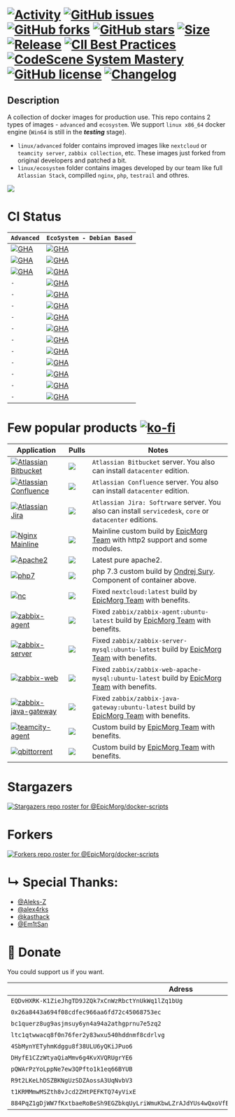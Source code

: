 #  [![Activity](https://img.shields.io/github/commit-activity/m/EpicMorg/docker-scripts?label=commits&style=flat-square)](https://github.com/EpicMorg/docker-scripts/commits) [![GitHub issues](https://img.shields.io/github/issues/EpicMorg/docker-scripts.svg?style=popout-square)](https://github.com/EpicMorg/docker-scripts/issues) [![GitHub forks](https://img.shields.io/github/forks/EpicMorg/docker-scripts.svg?style=popout-square)](https://github.com/EpicMorg/docker-scripts/network) [![GitHub stars](https://img.shields.io/github/stars/EpicMorg/docker-scripts.svg?style=popout-square)](https://github.com/EpicMorg/docker-scripts/stargazers)  [![Size](https://img.shields.io/github/repo-size/EpicMorg/docker-scripts?label=size&style=flat-square)](https://github.com/EpicMorg/docker-scripts/archive/master.zip) [![Release](https://img.shields.io/github/v/release/EpicMorg/docker-scripts?style=flat-square)](https://github.com/EpicMorg/docker-scripts/releases) [![CII Best Practices](https://bestpractices.coreinfrastructure.org/projects/3658/badge)](https://bestpractices.coreinfrastructure.org/projects/3658) [![CodeScene System Mastery](https://codescene.io/projects/6535/status-badges/system-mastery)](https://codescene.io/projects/6535) [![GitHub license](https://img.shields.io/github/license/EpicMorg/docker-scripts.svg?style=popout-square)](LICENSE.md) [![Changelog](https://img.shields.io/badge/Changelog-yellow.svg?style=popout-square)](CHANGELOG.md)


## Description
A collection of docker images for production use. This repo contains 2 types of images - `advanced` and `ecosystem`. We support `linux x86_64` docker engine (`Win64` is still in the ***testing*** stage).

* `linux/advanced` folder contains improved images like `nextcloud` or `teamcity server`, `zabbix collection`, etc. These images just forked from original developers and patched a bit.
* `linux/ecosystem` folder contains images developed by our team like full `Atlassian Stack`, compilled `nginx`, `php`, `testrail` and othres.

![](https://raw.githubusercontent.com/EpicMorg/docker-scripts/master/.github/logo.png)

# CI Status

| `Advanced` | `EcoSystem - Debian Based` | 
|:-------------|:-------------|
| [![GHA](https://img.shields.io/github/workflow/status/EpicMorg/docker-scripts/EpicMorg%20Advanced%20Images?label=EpicMorg%20Advanced%20Images&logo=EpicMorg%20Advanced%20Images&style=flat-square)](https://github.com/EpicMorg/docker-scripts/blob/master/.github/workflows/epicmorg.advanced.images.yml)   | [![GHA](https://img.shields.io/github/workflow/status/EpicMorg/docker-scripts/EpicMorg%20Debian%2010%20Images?label=Debian%2010%20Images&logo=Debian%2010%20Images&style=flat-square)](https://github.com/EpicMorg/docker-scripts/actions/workflows/epicmorg.base.images.current.debian10.yml)
| [![GHA](https://img.shields.io/github/workflow/status/EpicMorg/docker-scripts/EpicMorg%20Advanced%20Nextcloud%20Images?label=Nextcloud%20Images&logo=Nextcloud%20Images&style=flat-square)](https://github.com/EpicMorg/docker-scripts/actions/workflows/epicmorg.advanced.nextcloud.images.yml)   | [![GHA](https://img.shields.io/github/workflow/status/EpicMorg/docker-scripts/EpicMorg%20Debian%2011%20Images?label=Debian%2011%20Images&logo=Debian%2011%20Images&style=flat-square)](https://github.com/EpicMorg/docker-scripts/actions/workflows/epicmorg.base.images.current.debian11.yml)
| [![GHA](https://img.shields.io/github/workflow/status/EpicMorg/docker-scripts/EpicMorg%20Advanced%20Vscode%20Server%20Images?label=Vscode%20Server%20Images&logo=Vscode%20Server%20Images&style=flat-square)](https://github.com/EpicMorg/docker-scripts/actions/workflows/epicmorg.advanced.vscode.images.yml)   | [![GHA](https://img.shields.io/github/workflow/status/EpicMorg/docker-scripts/EpicMorg%20Debian%2012%20Images?label=Debian%2012%20Images&logo=Debian%2012%20Images&style=flat-square)](https://github.com/EpicMorg/docker-scripts/actions/workflows/epicmorg.base.images.current.debian12.yml)
| `-` | [![GHA](https://img.shields.io/github/workflow/status/EpicMorg/docker-scripts/EpicMorg%20Debian%20Legacy%20Images?label=Debian%20Legacy%20Images&logo=Debian%20Legacy%20Images&style=flat-square)](https://github.com/EpicMorg/docker-scripts/actions/workflows/epicmorg.base.images.legacy.yml)
| `-` | [![GHA](https://img.shields.io/github/workflow/status/EpicMorg/docker-scripts/EpicMorg%20Debian%20Python%20Images?label=Debian%20Python%20Images&logo=Debian%20Python%20Images&style=flat-square)](https://github.com/EpicMorg/docker-scripts/actions/workflows/epicmorg.base.images.python.yml)
| `-` | [![GHA](https://img.shields.io/github/workflow/status/EpicMorg/docker-scripts/EpicMorg%20EcoSystem%20Misc%20Images?label=EcoSystem%20Misc%20Images&logo=EcoSystem%20Misc%20Images&style=flat-square)](https://github.com/EpicMorg/docker-scripts/actions/workflows/epicmorg.ecosysctem.misc.images.yml)
| `-` | [![GHA](https://img.shields.io/github/workflow/status/EpicMorg/docker-scripts/EpicMorg%20EcoSystem%20Atlassian%20Main%20Images?label=Atlassian%20Images&logo=Atlassian%20Images&style=flat-square)](https://github.com/EpicMorg/docker-scripts/actions/workflows/epicmorg.base.images.current.atlassian.yml)
| `-` | [![GHA](https://img.shields.io/github/workflow/status/EpicMorg/docker-scripts/EpicMorg%20EcoSystem%20NodeJS%20Images?label=NodeJS%20Images&logo=NodeJS%20Images&style=flat-square)](https://github.com/EpicMorg/docker-scripts/actions/workflows/epicmorg.base.images.nodejs.yml)
| `-` | [![GHA](https://img.shields.io/github/workflow/status/EpicMorg/docker-scripts/EpicMorg%20EcoSystem%20Perfocre%20Images?label=Perfocre%20Images&logo=Perfocre%20Images&style=flat-square)](https://github.com/EpicMorg/docker-scripts/actions/workflows/epicmorg.base.images.perforce.yml)
| `-` | [![GHA](https://img.shields.io/github/workflow/status/EpicMorg/docker-scripts/EpicMorg%20EcoSystem%20PostgreSQL%20Images?label=PostgreSQL%20Images&logo=PostgreSQL%20Images&style=flat-square)](https://github.com/EpicMorg/docker-scripts/actions/workflows/epicmorg.base.images.postgresql.yml)
| `-` | [![GHA](https://img.shields.io/github/workflow/status/EpicMorg/docker-scripts/EpicMorg%20EcoSystem%20TeamCity%20Agents%20Images?label=TeamCity%20Agents%20Images&logo=TeamCity%20Agents%20Images&style=flat-square)](https://github.com/EpicMorg/docker-scripts/actions/workflows/epicmorg.base.images.teamcity.agents.yml)
| `-` | [![GHA](https://img.shields.io/github/workflow/status/EpicMorg/docker-scripts/EpicMorg%20EcoSystem%20Testrail%20Images?label=Testrail%20Images&logo=Testrail%20Images&style=flat-square)](https://github.com/EpicMorg/docker-scripts/actions/workflows/epicmorg.base.images.testrail.yml)
| `-` | [![GHA](https://img.shields.io/github/workflow/status/EpicMorg/docker-scripts/EpicMorg%20EcoSystem%20Web%20Images?label=Web%20Images&logo=Web%20Images&style=flat-square)](https://github.com/EpicMorg/docker-scripts/actions/workflows/epicmorg.base.images.web.yml)
| `-` | [![GHA](https://img.shields.io/github/workflow/status/EpicMorg/docker-scripts/EpicMorg%20EcoSystem%20Gitlab%20Runner%20Images?label=Gitlab%20Runner%20Images&logo=Gitlab%20Runner%20Images&style=flat-square)](https://github.com/EpicMorg/docker-scripts/actions/workflows/epicmorg.base.images.giltab.runners.yml)


# Few popular products [![ko-fi](https://www.ko-fi.com/img/githubbutton_sm.svg)](https://ko-fi.com/B0B81CUI4)

| Application   | Pulls | Notes
| ------  | ------ | ------
| [![Atlassian Bitbucket](https://img.shields.io/badge/Atlassian%20Bitbucket--brightgreen.svg?style=popout-square)](https://www.atlassian.com/software/bitbucket/download) | [![](https://img.shields.io/docker/pulls/epicmorg/bitbucket.svg?style=popout-square)](https://hub.docker.com/r/epicmorg/bitbucket/) | `Atlassian Bitbucket` server. You also can install `datacenter` edition.
| [![Atlassian Confluence](https://img.shields.io/badge/Atlassian%20Confluence--brightgreen.svg?style=popout-square)](https://www.atlassian.com/software/confluence/download) |   [![](https://img.shields.io/docker/pulls/epicmorg/confluence.svg?style=popout-square)](https://hub.docker.com/r/epicmorg/confluence/) | `Atlassian Confluence` server. You also can install `datacenter` edition.
| [![Atlassian Jira](https://img.shields.io/badge/Atlassian%20Jira--brightgreen.svg?style=popout-square)](https://www.atlassian.com/software/jira/download) | [![](https://img.shields.io/docker/pulls/epicmorg/jira.svg?style=popout-square)](https://hub.docker.com/r/epicmorg/jira/) | `Atlassian Jira: Softrware` server.  You also can install `servicedesk`, `core` or `datacenter` editions.
| [![Nginx Mainline](https://img.shields.io/badge/Nginx--brightgreen.svg?style=popout-square)](https://nginx.org/en/download.html) |   [![](https://img.shields.io/docker/pulls/epicmorg/nginx.svg?style=popout-square)](https://hub.docker.com/r/epicmorg/nginx/) | Mainline custom build by [EpicMorg Team](https://github.com/EpicMorg) with http2 support and some modules.
| [![Apache2](https://img.shields.io/badge/Apache2--brightgreen.svg?style=popout-square)](https://deb.sury.org/)  |  [![](https://img.shields.io/docker/pulls/epicmorg/apache2.svg?style=popout-square)](https://hub.docker.com/r/epicmorg/apache2/ ) | Latest pure apache2.
| [![php7](https://img.shields.io/badge/php7--brightgreen.svg?style=popout-square)](https://deb.sury.org/) | [![](https://img.shields.io/docker/pulls/epicmorg/apache2.svg?style=popout-square)](https://hub.docker.com/r/epicmorg/apache2/ ) |  php 7.3 custom build by [Ondrej Sury](https://launchpad.net/~ondrej). Component of container above.
| [![nc](https://img.shields.io/badge/NextCloud--brightgreen.svg?style=popout-square)](https://hub.docker.com/_/nextcloud)  |  [![](https://img.shields.io/docker/pulls/epicmorg/nextcloud.svg?style=popout-square)](https://hub.docker.com/r/epicmorg/nextcloud/ ) | Fixed `nextcloud:latest` build by [EpicMorg Team](https://github.com/EpicMorg) with benefits.
| [![zabbix-agent](https://img.shields.io/badge/Zabbix%20Agent--brightgreen.svg?style=popout-square)](https://github.com/zabbix/zabbix-docker)  | [![](https://img.shields.io/docker/pulls/epicmorg/zabbix-agent.svg?style=popout-square)](https://hub.docker.com/r/epicmorg/zabbix-agent/ ) | Fixed `zabbix/zabbix-agent:ubuntu-latest` build by [EpicMorg Team](https://github.com/EpicMorg) with benefits.
| [![zabbix-server](https://img.shields.io/badge/Zabbix%20Server--brightgreen.svg?style=popout-square)](https://github.com/zabbix/zabbix-docker)  | [![](https://img.shields.io/docker/pulls/epicmorg/zabbix-server-mysql.svg?style=popout-square)](https://hub.docker.com/r/epicmorg/zabbix-server-mysql/ ) | Fixed `zabbix/zabbix-server-mysql:ubuntu-latest` build by [EpicMorg Team](https://github.com/EpicMorg) with benefits.
| [![zabbix-web](https://img.shields.io/badge/Zabbix%20Web--brightgreen.svg?style=popout-square)](https://github.com/zabbix/zabbix-docker)  | [![](https://img.shields.io/docker/pulls/epicmorg/zabbix-web-apache-mysql.svg?style=popout-square)](https://hub.docker.com/r/epicmorg/zabbix-web-apache-mysql/ ) | Fixed `zabbix/zabbix-web-apache-mysql:ubuntu-latest` build by [EpicMorg Team](https://github.com/EpicMorg) with benefits.
| [![zabbix-java-gateway](https://img.shields.io/badge/Zabbix%20JavaGW--brightgreen.svg?style=popout-square)](https://github.com/zabbix/zabbix-docker)  | [![](https://img.shields.io/docker/pulls/epicmorg/zabbix-java-gateway.svg?style=popout-square)](https://hub.docker.com/r/epicmorg/zabbix-java-gateway/ ) | Fixed `zabbix/zabbix-java-gateway:ubuntu-latest` build by [EpicMorg Team](https://github.com/EpicMorg) with benefits.
| [![teamcity-agent](https://img.shields.io/badge/TeamCity%20Agent--brightgreen.svg?style=popout-square)](https://github.com/JetBrains/teamcity-docker-agent)  | [![](https://img.shields.io/docker/pulls/epicmorg/teamcity-agent.svg?style=popout-square)](https://hub.docker.com/r/epicmorg/teamcity-agent/ ) | Custom build by [EpicMorg Team](https://github.com/EpicMorg) with benefits.
| [![qbittorrent](https://img.shields.io/badge/qBittorrent--brightgreen.svg?style=popout-square)](https://github.com/qbittorrent/qBittorrent)  | [![](https://img.shields.io/docker/pulls/epicmorg/qbittorrent.svg?style=popout-square)](https://hub.docker.com/r/epicmorg/qbittorrent/ ) | Custom build by [EpicMorg Team](https://github.com/EpicMorg) with benefits.


# Stargazers
[![Stargazers repo roster for @EpicMorg/docker-scripts](https://reporoster.com/stars/dark/EpicMorg/docker-scripts)](https://github.com/EpicMorg/docker-scripts/stargazers)

# Forkers
[![Forkers repo roster for @EpicMorg/docker-scripts](https://reporoster.com/forks/dark/EpicMorg/docker-scripts)](https://github.com/EpicMorg/docker-scripts/network/members)

# &#8627; Special Thanks:

* [@Aleks-Z](https://github.com/Aleks-Z)
* [@alex4rks](https://github.com/alex4rks)
* [@kasthack](https://github.com/kasthack)
* [@Em1tSan](https://github.com/Em1tSan)

# :money_with_wings: Donate

You could support us if you want.

| Adress   | Name | Coin 
| ------  | ------ | ------ 
| `EQDvHXRK-K1ZieJhgTD9JZQk7xCnWzRbctYnUkWq1lZq1bUg` | Toncoin | TON
| `0x26a8443a694f08cdfec966aa6fd72c45068753ec` | Ethereum | ETH
| `bc1querz8ug9asjmsuy6yn4a94a2athgprnu7e5zq2` | Bitcoin | BTC	
| `ltc1qtwwacq8f0n76fer2y83wxu540hddnmf8cdrlvg` | Litecoin | LTC	
| `4SbMynYETyhmKdggu8f38ULU6yQKiJPuo6` | Novacoin | NVC 
| `DHyfE1CZzWtyaQiaMmv6g4KvXVQRUgrYE6` | Dogecoin | DOGE	
| `pQWArPzYoLppNe7ew3QPfto1k1eq66BYUB` | Peercoin | PPC	
| `R9t2LKeLhDSZBKNgUzSDZAossA3UqNvbV3` | Ravencoin | RVN	
| `t1KRMMmwMSZth8vJcd2ZHtPEFKTQ74yVixE` | ZCash | ZEC	
| `884PqZ1gDjWW7fKxtbaeRoBeSh9EGZbkqUyLriWmuKbwLZrAJdYUs4wQxoVfEJoW7LBhdQMP9cFhZQpJr6xvg7esHLdCbb1` | Monero | XMR	
